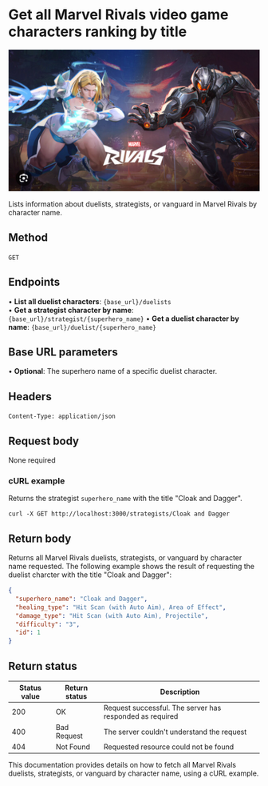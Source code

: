 # Get all Marvel Rivals video game characters ranking by title

![alt text](media/Cover.png)

Lists information about duelists, strategists, or vanguard in Marvel Rivals by character name.

## Method

`GET`

## Endpoints
•	**List all duelist characters**: `{base_url}/duelists` <br>
•	**Get a strategist character by name**: `{base_url}/strategist/{superhero_name}` 
•	**Get a duelist character by name**: `{base_url}/duelist/{superhero_name}` 

## Base URL parameters
•	**Optional**: The superhero name of a specific duelist character.

## Headers

`Content-Type: application/json`

## Request body

None required

### cURL example
Returns the strategist `superhero_name` with the title "Cloak and Dagger".

```
curl -X GET http://localhost:3000/strategists/Cloak and Dagger
```

## Return body
Returns all Marvel Rivals duelists, strategists, or vanguard by character name requested. The following example shows the result of requesting the duelist charcter with the title "Cloak and Dagger":

```json
{
  "superhero_name": "Cloak and Dagger",
  "healing_type": "Hit Scan (with Auto Aim), Area of Effect",
  "damage_type": "Hit Scan (with Auto Aim), Projectile",
  "difficulty": "3",
  "id": 1
}
```

## Return status

| Status value | Return status | Description |
| ------------ | ------------- | ------------------------------------------------------------ |
| 200          | OK       | Request successful. The server has responded as required |
| 400          | Bad Request   | The server couldn't understand the request |
| 404 | Not Found | Requested resource could not be found |

This documentation provides details on how to fetch all Marvel Rivals duelists, strategists, or vanguard by character name, using a cURL example.
